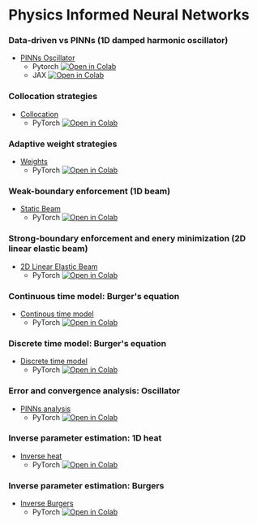 # Physics Informed Neural Networks

### Data-driven vs PINNs (1D damped harmonic oscillator)
- [PINNs Oscillator](oscillator.ipynb)
    - Pytorch [![Open in Colab](https://colab.research.google.com/assets/colab-badge.svg)](https://colab.research.google.com/github/sciml-book/sciml_notebook/blob/main/pinns/oscillator.ipynb)
    - JAX [![Open in Colab](https://colab.research.google.com/assets/colab-badge.svg)](https://colab.research.google.com/github/sciml-book/sciml_notebook/blob/main/pinns/jax/00-oscillator.ipynb)

### Collocation strategies
- [Collocation](collocation.ipynb)
    - PyTorch [![Open in Colab](https://colab.research.google.com/assets/colab-badge.svg)](https://colab.research.google.com/github/sciml-book/sciml_notebook/blob/main/pinns/collocation.ipynb)

### Adaptive weight strategies
- [Weights](adaptive-weights.ipynb)
    - PyTorch [![Open in Colab](https://colab.research.google.com/assets/colab-badge.svg)](https://colab.research.google.com/github/sciml-book/sciml_notebook/blob/main/pinns/adaptive-wegihts.ipynb)

### Weak-boundary enforcement (1D beam)
- [Static Beam](static.ipynb) 
    - PyTorch [![Open in Colab](https://colab.research.google.com/assets/colab-badge.svg)](https://colab.research.google.com/github/sciml-book/sciml_notebook/blob/main/pinns/static.ipynb)

### Strong-boundary enforcement and enery minimization (2D linear elastic beam)
- [2D Linear Elastic Beam](linear-elastic-fixed.ipynb)
    - PyTorch [![Open in Colab](https://colab.research.google.com/assets/colab-badge.svg)](https://colab.research.google.com/github/sciml-book/sciml_notebook/blob/main/pinns/linear-elastic-fixed.ipynb)

### Continuous time model: Burger's equation
- [Continous time model](burgers.ipynb)
    - PyTorch [![Open in Colab](https://colab.research.google.com/assets/colab-badge.svg)](https://colab.research.google.com/github/sciml-book/sciml_notebook/blob/main/pinns/burgers.ipynb)

### Discrete time model: Burger's equation
- [Discrete time model](burgers.ipynb)
    - PyTorch [![Open in Colab](https://colab.research.google.com/assets/colab-badge.svg)](https://colab.research.google.com/github/sciml-book/sciml_notebook/blob/main/pinns/discrete-time-burgers/discrete-time-burgers.ipynb)


### Error and convergence analysis: Oscillator
- [PINNs analysis](oscillator-analysis.ipynb)
    - PyTorch [![Open in Colab](https://colab.research.google.com/assets/colab-badge.svg)](https://colab.research.google.com/github/sciml-book/sciml_notebook/blob/main/pinns/oscillator-analysis.ipynb)

### Inverse parameter estimation: 1D heat
- [Inverse heat](inverse-heat-parameter.ipynb)
    - PyTorch [![Open in Colab](https://colab.research.google.com/assets/colab-badge.svg)](https://colab.research.google.com/github/sciml-book/sciml_notebook/blob/main/pinns/inverse-heat-parameter.ipynb)

### Inverse parameter estimation: Burgers
- [Inverse Burgers](burgers.ipynb)
    - PyTorch [![Open in Colab](https://colab.research.google.com/assets/colab-badge.svg)](https://colab.research.google.com/github/sciml-book/sciml_notebook/blob/main/pinns/discrete-time-burgers/discrete-time-burgers.ipynb)